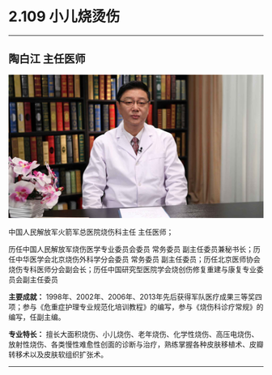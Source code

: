 # 2.109 小儿烧烫伤

---

## 陶白江 主任医师

![1679201424873](image/c02_109/1679201424873.png)

中国人民解放军火箭军总医院烧伤科主任 主任医师；

历任中国人民解放军烧伤医学专业委员会委员 常务委员 副主任委员兼秘书长；历任中华医学会北京烧伤外科学分会委员 常务委员 副主任委员；历任北京医师协会烧伤专科医师分会副会长；历任中国研究型医院学会烧创伤修复重建与康复专业委员会副主任委员

**主要成就：** 1998年、2002年、2006年、2013年先后获得军队医疗成果三等奖四项；参与《危重症护理专业规范化培训教程》的编写，参与《烧伤科诊疗常规》的编写，任副主编。

**专业特长：** 擅长大面积烧伤、小儿烧伤、老年烧伤、化学性烧伤、高压电烧伤、放射性烧伤、各类慢性难愈性创面的诊断与治疗，熟练掌握各种皮肤移植术、皮瓣转移术以及皮肤软组织扩张术。

---
